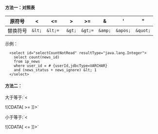 
####    方法一：对照表

|原符号  |     <   |     <=    |  >     |  >=  |     &   |     '    |    "|
|:-----:|:-----:|:-----:|:-----:|:-----:|:-----:|:-----:|:-----:|
|替换符号  | `&lt;` |   `&lt;= ` | `&gt;` |   `&gt;=` |  `&amp;` |  `&apos;` | `&quot;`|

示例：
```
  <select id="selectCountNotRead" resultType="java.lang.Integer">
    select count(news_id)
    from ip_news
    where user_id = # {userId,jdbcType=VARCHAR}
    and (news_status + news_ignore) &lt; 1
  </select>
```


####    方法二：

大于等于:`<

![CDATA[ >= ]]>`

小于等于:`<

![CDATA[ <= ]]>`
